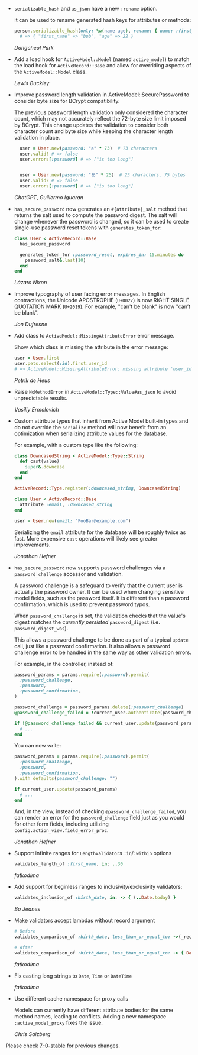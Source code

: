 *   `serializable_hash` and `as_json` have a new `:rename` option.

    It can be used to rename generated hash keys for attributes or methods:

    ```ruby
    person.serializable_hash(only: %w(name age), rename: { name: :first_name })
      # => { "first_name" => "bob", "age" => 22 }
    ```

    *Dongcheol Park*

*   Add a load hook for `ActiveModel::Model` (named `active_model`) to match the load hook for `ActiveRecord::Base` and
    allow for overriding aspects of the `ActiveModel::Model` class.

    *Lewis Buckley*

*   Improve password length validation in ActiveModel::SecurePassword to consider byte size for BCrypt compatibility.

    The previous password length validation only considered the character count, which may not
    accurately reflect the 72-byte size limit imposed by BCrypt. This change updates the validation
    to consider both character count and byte size while keeping the character length validation in place.

    ```ruby
      user = User.new(password: "a" * 73)  # 73 characters
      user.valid? # => false
      user.errors[:password] # => ["is too long"]


      user = User.new(password: "あ" * 25)  # 25 characters, 75 bytes
      user.valid? # => false
      user.errors[:password] # => ["is too long"]
    ```

    *ChatGPT*, *Guillermo Iguaran*

*   `has_secure_password` now generates an `#{attribute}_salt` method that returns the salt
    used to compute the password digest. The salt will change whenever the password is changed,
    so it can be used to create single-use password reset tokens with `generates_token_for`:

    ```ruby
    class User < ActiveRecord::Base
      has_secure_password

      generates_token_for :password_reset, expires_in: 15.minutes do
        password_salt&.last(10)
      end
    end
    ```

    *Lázaro Nixon*

*   Improve typography of user facing error messages. In English contractions,
    the Unicode APOSTROPHE (`U+0027`) is now RIGHT SINGLE QUOTATION MARK
    (`U+2019`). For example, "can't be blank" is now "can’t be blank".

    *Jon Dufresne*

*   Add class to `ActiveModel::MissingAttributeError` error message.

    Show which class is missing the attribute in the error message:

    ```ruby
    user = User.first
    user.pets.select(:id).first.user_id
    # => ActiveModel::MissingAttributeError: missing attribute 'user_id' for Pet
    ```

    *Petrik de Heus*

*   Raise `NoMethodError` in `ActiveModel::Type::Value#as_json` to avoid unpredictable
    results.

    *Vasiliy Ermolovich*

*   Custom attribute types that inherit from Active Model built-in types and do
    not override the `serialize` method will now benefit from an optimization
    when serializing attribute values for the database.

    For example, with a custom type like the following:

    ```ruby
    class DowncasedString < ActiveModel::Type::String
      def cast(value)
        super&.downcase
      end
    end

    ActiveRecord::Type.register(:downcased_string, DowncasedString)

    class User < ActiveRecord::Base
      attribute :email, :downcased_string
    end

    user = User.new(email: "FooBar@example.com")
    ```

    Serializing the `email` attribute for the database will be roughly twice as
    fast.  More expensive `cast` operations will likely see greater improvements.

    *Jonathan Hefner*

*   `has_secure_password` now supports password challenges via a
    `password_challenge` accessor and validation.

    A password challenge is a safeguard to verify that the current user is
    actually the password owner.  It can be used when changing sensitive model
    fields, such as the password itself.  It is different than a password
    confirmation, which is used to prevent password typos.

    When `password_challenge` is set, the validation checks that the value's
    digest matches the *currently persisted* `password_digest` (i.e.
    `password_digest_was`).

    This allows a password challenge to be done as part of a typical `update`
    call, just like a password confirmation.  It also allows a password
    challenge error to be handled in the same way as other validation errors.

    For example, in the controller, instead of:

    ```ruby
    password_params = params.require(:password).permit(
      :password_challenge,
      :password,
      :password_confirmation,
    )

    password_challenge = password_params.delete(:password_challenge)
    @password_challenge_failed = !current_user.authenticate(password_challenge)

    if !@password_challenge_failed && current_user.update(password_params)
      # ...
    end
    ```

    You can now write:

    ```ruby
    password_params = params.require(:password).permit(
      :password_challenge,
      :password,
      :password_confirmation,
    ).with_defaults(password_challenge: "")

    if current_user.update(password_params)
      # ...
    end
    ```

    And, in the view, instead of checking `@password_challenge_failed`, you can
    render an error for the `password_challenge` field just as you would for
    other form fields, including utilizing `config.action_view.field_error_proc`.

    *Jonathan Hefner*

*   Support infinite ranges for `LengthValidator`s `:in`/`:within` options

    ```ruby
    validates_length_of :first_name, in: ..30
    ```

    *fatkodima*

*   Add support for beginless ranges to inclusivity/exclusivity validators:

    ```ruby
    validates_inclusion_of :birth_date, in: -> { (..Date.today) }
    ```

    *Bo Jeanes*

*   Make validators accept lambdas without record argument

    ```ruby
    # Before
    validates_comparison_of :birth_date, less_than_or_equal_to: ->(_record) { Date.today }

    # After
    validates_comparison_of :birth_date, less_than_or_equal_to: -> { Date.today }
    ```

    *fatkodima*

*   Fix casting long strings to `Date`, `Time` or `DateTime`

    *fatkodima*

*   Use different cache namespace for proxy calls

    Models can currently have different attribute bodies for the same method
    names, leading to conflicts. Adding a new namespace `:active_model_proxy`
    fixes the issue.

    *Chris Salzberg*

Please check [7-0-stable](https://github.com/rails/rails/blob/7-0-stable/activemodel/CHANGELOG.md) for previous changes.

